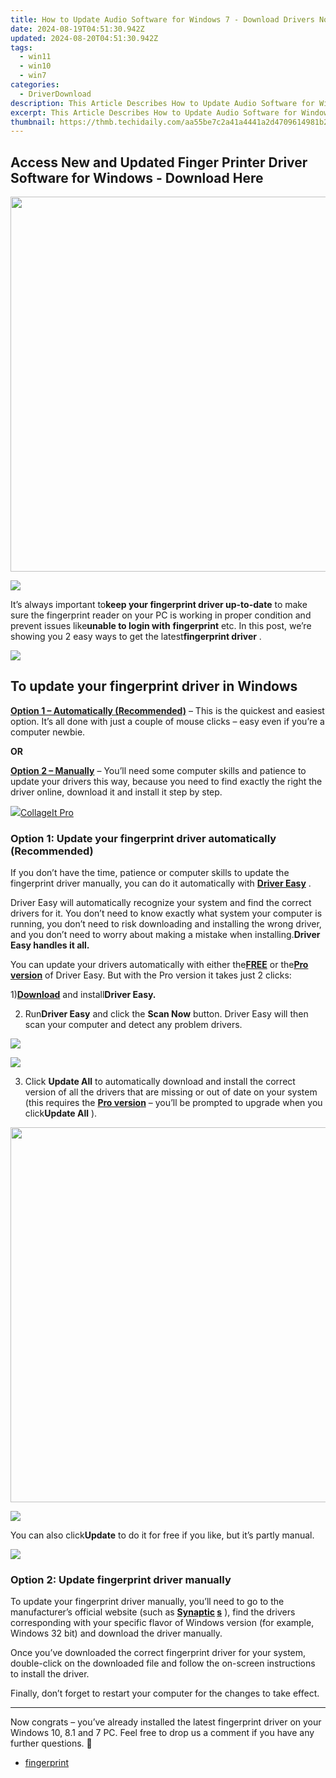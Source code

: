 ```yaml
---
title: How to Update Audio Software for Windows 7 - Download Drivers Now
date: 2024-08-19T04:51:30.942Z
updated: 2024-08-20T04:51:30.942Z
tags:
  - win11
  - win10
  - win7
categories:
  - DriverDownload
description: This Article Describes How to Update Audio Software for Windows 7 - Download Drivers Now
excerpt: This Article Describes How to Update Audio Software for Windows 7 - Download Drivers Now
thumbnail: https://thmb.techidaily.com/aa55be7c2a41a4441a2d4709614981b2cbcf720fe14a850d289619ed36f925a3.png
---
```


## Access New and Updated Finger Printer Driver Software for Windows - Download Here

<!-- affiliate ads begin -->
<a href="https://appsumo.8odi.net/c/5597632/2082538/7443" target="_top" id="2082538"><img src="//a.impactradius-go.com/display-ad/7443-2082538" border="0" alt="" width="1200" height="600"/></a><img height="0" width="0" src="https://appsumo.8odi.net/i/5597632/2082538/7443" style="position:absolute;visibility:hidden;" border="0" />
<!-- affiliate ads end -->
![](https://images.drivereasy.com/wp-content/uploads/2019/01/image-50.png)

 It’s always important to**keep your fingerprint driver up-to-date** to make sure the fingerprint reader on your PC is working in proper condition and prevent issues like**unable to login with** **fingerprint** etc. In this post, we’re showing you 2 easy ways to get the latest**fingerprint driver** .

<!-- affiliate ads begin -->
<a href="https://shop.manycam.com/order/checkout.php?PRODS=17728032&QTY=1&AFFILIATE=108875&CART=1"><img src="https://secure.avangate.com/images/merchant/8230bea7d54bcdf99cdfe85cb07313d5/mcaffbanner920x120.png" border="0"></a>
<!-- affiliate ads end -->
## To update your fingerprint driver in Windows

**[Option 1 – Automatically (Recommended)](https://www.drivereasy.com/knowledge/fingerprint-driver-download-update-for-windows/#O1)**  – This is the quickest and easiest option. It’s all done with just a couple of mouse clicks – easy even if you’re a computer newbie.

**OR**

[**Option 2 – Manually**](https://tools.techidaily.com/drivereasy/download/) – You’ll need some computer skills and patience to update your drivers this way, because you need to find exactly the right the driver online, download it and install it step by step.

<!-- affiliate ads begin -->
<a href="https://secure.2checkout.com/order/checkout.php?PRODS=4530091&QTY=1&AFFILIATE=108875&CART=1"><img src="https://www.pearlmountainsoft.com/n_img/product/cit_win/banScrn.jpg" border="0">CollageIt Pro</a>
<!-- affiliate ads end -->
### Option 1: Update your fingerprint driver automatically (Recommended)

 If you don’t have the time, patience or computer skills to update the fingerprint driver manually, you can do it automatically with [**Driver Easy**](https://tools.techidaily.com/drivereasy/download/) .

 Driver Easy will automatically recognize your system and find the correct drivers for it. You don’t need to know exactly what system your computer is running, you don’t need to risk downloading and installing the wrong driver, and you don’t need to worry about making a mistake when installing.**Driver Easy handles it all.**

 You can update your drivers automatically with either the[**FREE**](https://tools.techidaily.com/drivereasy/download/) or the[**Pro version**](https://tools.techidaily.com/drivereasy/download/) of Driver Easy. But with the Pro version it takes just 2 clicks:

 1)[**Download**](https://tools.techidaily.com/drivereasy/download/) and install**Driver Easy.**

 2) Run**Driver Easy** and click the **Scan Now** button. Driver Easy will then scan your computer and detect any problem drivers.  

<!-- affiliate ads begin -->
<a href="https://store.iobit.com/order/checkout.php?PRODS=1468905&QTY=1&AFFILIATE=108875&CART=1"><img src="https://secure.avangate.com/images/merchant/184260348236f9554fe9375772ff966e/ascscan_728x90.png" border="0"></a>
<!-- affiliate ads end -->
![](https://images.drivereasy.com/wp-content/uploads/2019/01/image-48.png)

 3) Click **Update All** to automatically download and install the correct version of all the drivers that are missing or out of date on your system (this requires the [**Pro version**](https://tools.techidaily.com/drivereasy/download/) – you’ll be prompted to upgrade when you click**Update All** ).  

<!-- affiliate ads begin -->
<a href="https://appsumo.8odi.net/c/5597632/2087394/7443" target="_top" id="2087394"><img src="//a.impactradius-go.com/display-ad/7443-2087394" border="0" alt="" width="1200" height="600"/></a><img height="0" width="0" src="https://appsumo.8odi.net/i/5597632/2087394/7443" style="position:absolute;visibility:hidden;" border="0" />
<!-- affiliate ads end -->
![](https://images.drivereasy.com/wp-content/uploads/2019/01/image-49.png)

 You can also click**Update** to do it for free if you like, but it’s partly manual.  
  
<!-- affiliate ads begin -->
<a href="https://shop.mondly.com/affiliate.php?ACCOUNT=ATISTUDI&AFFILIATE=108875&PATH=https%3A%2F%2Fwww.mondly.com%3FAFFILIATE%3D108875%26RESOURCE%3D%2BEducational%2B970x90%2B"><img src="https://secure.avangate.com/images/merchant/69c418c33ec2e1a4267fa9bb77fa1428/educational-970x90.gif" border="0"></a>
<!-- affiliate ads end -->
### Option 2: Update fingerprint driver manually

 To update your fingerprint driver manually, you’ll need to go to the manufacturer’s official website (such as **[Synaptic](https://www.synaptics.com/) [s](https://www.synaptics.com/)**  ), find the drivers corresponding with your specific flavor of Windows version (for example, Windows 32 bit) and download the driver manually.

 Once you’ve downloaded the correct fingerprint driver for your system, double-click on the downloaded file and follow the on-screen instructions to install the driver.

 Finally, don’t forget to restart your computer for the changes to take effect.

---

 Now congrats – you’ve already installed the latest fingerprint driver on your Windows 10, 8.1 and 7 PC. Feel free to drop us a comment if you have any further questions. 🙂

* [fingerprint](https://tools.techidaily.com/drivereasy/download/)

<ins class="adsbygoogle"
     style="display:block"
     data-ad-format="autorelaxed"
     data-ad-client="ca-pub-7571918770474297"
     data-ad-slot="1223367746"></ins>



<ins class="adsbygoogle"
     style="display:block"
     data-ad-client="ca-pub-7571918770474297"
     data-ad-slot="8358498916"
     data-ad-format="auto"
     data-full-width-responsive="true"></ins>


